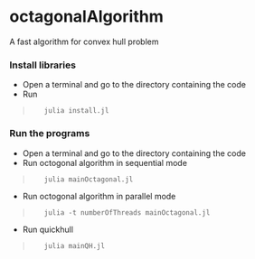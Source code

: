 # octagonalAlgorithm
A fast algorithm for convex hull problem

### Install libraries
- Open a terminal and go to the directory containing the code
- Run 
>        julia install.jl

### Run the programs
- Open a terminal and go to the directory containing the code 
- Run octogonal algorithm in sequential mode
>        julia mainOctagonal.jl
- Run octogonal algorithm in parallel mode
>        julia -t numberOfThreads mainOctagonal.jl
- Run quickhull
>        julia mainQH.jl
